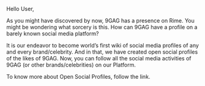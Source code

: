 Hello User,

As you might have discovered by now, 9GAG has a presence on Rime. You might be wondering what sorcery is this. How can 9GAG have a profile on a barely known social media platform?

It is our endeavor to become world’s first wiki of social media profiles of any and every brand/celebrity. And in that, we have created open social profiles of the likes of 9GAG. Now, you can
follow all the social media activities of 9GAG (or other brands/celebrities) on our Platform.

To know more about Open Social Profiles, follow the link.
